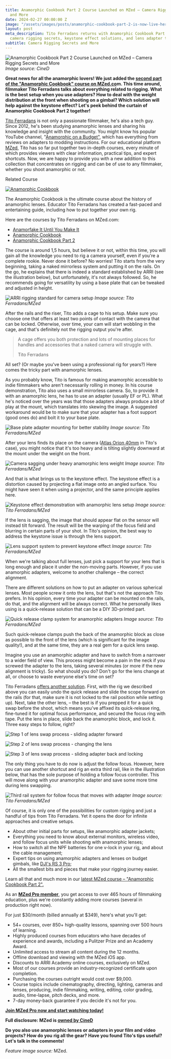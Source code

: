 ```yaml
---
title: Anamorphic Cookbook Part 2 Course Launched on MZed – Camera Rigging Secrets
  and More
date: 2024-02-27 00:00:00 Z
image: "/assets/images/posts/anamorphic-cookbook-part-2-is-now-live-hero.jpg"
layout: post
meta_description: Tito Ferradans returns with Anamorphic Cookbook Part 2, covering
  camera rigging secrets, keystone effect solutions, and lens adapter techniques.
subtitle: Camera Rigging Secrets and More
---
```


![Anamorphic Cookbook Part 2 Course Launched on MZed – Camera Rigging Secrets and More](/assets/images/posts/anamorphic-cookbook-part-2-is-now-live-hero.jpg)
*Image source: CineD*

**Great news for all the anamorphic lovers! We just added the [second part of the "Anamorphic Cookbook" course on MZed.co](https://www.mzed.com/courses/anamorphic-cookbook-part-2?tap_a=17272-420962&tap_s=4447088-6dd239)m. This time around, filmmaker Tito Ferradans talks about everything related to rigging. What is the best setup when you use adapters? How to deal with the weight distribution at the front when shooting on a gimbal? Which solution will help against the keystone effect? Let's peek behind the curtain of Anamorphic Cookbook Part 2 together!**

[Tito Ferradans](http://www.tferradans.com/) is not only a passionate filmmaker, he's also a tech guy. Since 2012, he's been studying anamorphic lenses and sharing his knowledge and insight with the community. You might know his popular YouTube channel, "[Anamorphic on a Budget"](https://www.youtube.com/anamorphiconabudget), which has everything from reviews on adapters to modding instructions. For our educational platform [MZed](https://www.mzed.com/?tap_a=17272-420962&tap_s=4447088-6dd239), Tito has so far put together two in-depth courses, every minute of which provides viewers with clear information, practical tips, and expert shortcuts. Now, we are happy to provide you with a new addition to this collection that concentrates on rigging and can be of use to any filmmaker, whether you shoot anamorphic or not.

Related Course

[![Anamorphic Cookbook](https://www.cined.com/content/uploads/2023/06/9cfb11997aed0020924952fb8998434c-1.jpg)](https://www.mzed.com/courses/anamorphic-cookbook?tap_a=17272-420962&tap_s=3897887-d89a01)

The Anamorphic Cookbook is the ultimate course about the history of anamorphic lenses. Educator Tito Ferradans has created a fast-paced and entertaining guide, including how to put together your own rig.

Here are the courses by Tito Ferradans on MZed.com:

-   [Anamorfake It Until You Make It](https://www.mzed.com/courses/anamorfake-it-until-you-make-it?tap_a=17272-420962&tap_s=4447088-6dd239)
-   [Anamorphic Cookbook](https://www.mzed.com/courses/anamorphic-cookbook?tap_a=17272-420962&tap_s=4447088-6dd239)
-   [Anamorphic Cookbook Part 2](https://www.mzed.com/courses/anamorphic-cookbook-part-2?tap_a=17272-420962&tap_s=4447088-6dd239)

The course is around 1,5 hours, but believe it or not, within this time, you will gain all the knowledge you need to rig a camera yourself, even if you're a complete rookie. Never done it before? No worries! Tito starts from the very beginning, taking a naked mirrorless system and putting it on the rails. On the go, he explains that there is indeed a standard established by ARRI (see the illustration below), but unfortunately, it's not always followed. So, he recommends going for versatility by using a base plate that can be tweaked and adjusted in height.

![ARRI rigging standard for camera setup](/assets/images/posts/anamorphic-cookbook-part-2-arri-standard.jpg)
*Image source: Tito Ferradans/MZed*

After the rails and the riser, Tito adds a cage to his setup. Make sure you choose one that offers at least two points of contact with the camera that can be locked. Otherwise, over time, your cam will start wobbling in the cage, and that's definitely not the rigging output you're after.

> A cage offers you both protection and lots of mounting places for handles and accessories that a naked camera will struggle with.
> 
> Tito Ferradans

All set? (Or maybe you've been using a professional rig for years?) Here comes the tricky part with anamorphic lenses.

As you probably know, Tito is famous for making anamorphic accessible to indie filmmakers who aren't necessarily rolling in money. In his course demonstration, Tito also uses a small mirrorless camera. So, to provide it with an anamorphic lens, he has to use an adapter (usually EF or PL). What he's noticed over the years was that those adapters always produce a bit of play at the mount, which translates into skewing the image. A suggested workaround would be to make sure that your adapter has a foot support (good ones do) and bolt it to your base plate.

![Base plate adapter mounting for better stability](/assets/images/posts/anamorphic-cookbook-part-2-base-plate-adapter.jpg)
*Image source: Tito Ferradans/MZed*

After your lens finds its place on the camera ([Atlas Orion 40mm](https://www.bhphotovideo.com/c/product/1741083-REG/atlas_lens_co_orio_0040_300s_orion_40mm_anamorphic_prime.html/BI/7953/KBID/8488/SID/mascha) in Tito's case), you might notice that it's too heavy and is tilting slightly downward at the mount under the weight on the front.

![Camera sagging under heavy anamorphic lens weight](/assets/images/posts/anamorphic-cookbook-part-2-camera-sagging.jpg)
*Image source: Tito Ferradans/MZed*

And that is what brings us to the keystone effect. The keystone effect is a distortion caused by projecting a flat image onto an angled surface. You might have seen it when using a projector, and the same principle applies here.

![Keystone effect demonstration with anamorphic lens setup](/assets/images/posts/anamorphic-cookbook-part-2-keystone-effect.jpg)
*Image source: Tito Ferradans/MZed*

If the lens is sagging, the image that should appear flat on the sensor will instead tilt forward. The result will be the warping of the focus field and blurring in certain parts of your shot. In Tito's opinion, the best way to address the keystone issue is through the lens support.  

![Lens support system to prevent keystone effect](/assets/images/posts/anamorphic-cookbook-part-2-lens-support.jpg)
*Image source: Tito Ferradans/MZed*

When we're talking about full lenses, just pick a support for your lens that is long enough and place it under the non-moving parts. However, if you use anamorphic adapters, welcome to another challenge – the correct alignment.

There are different solutions on how to put an adapter on various spherical lenses. Most people screw it onto the lens, but that's not the approach Tito prefers. In his opinion, every time your adapter can be mounted on the rails, do that, and the alignment will be always correct. What he personally likes using is a quick-release solution that can be a DIY 3D-printed part.

![Quick release clamp system for anamorphic adapters](/assets/images/posts/anamorphic-cookbook-part-2-quick-release.jpg)
*Image source: Tito Ferradans/MZed*

Such quick-release clamps push the back of the anamorphic block as close as possible to the front of the lens (which is significant for the image quality!), and at the same time, they are a real gem for a quick lens swap.

Imagine you use an anamorphic adapter and have to switch from a narrower to a wider field of view. This process might become a pain in the neck if you screwed the adapter to the lens, taking several minutes (or more if the new alignment is tricky). So what should you do? Don't go for the lens change at all, or choose to waste everyone else's time on set?

Tito Ferradans [offers another solution](https://www.mzed.com/courses/anamorphic-cookbook-part-2?tap_a=17272-420962&tap_s=4447088-6dd239). First, with the rig we described above you can easily undo the quick release and slide the scope forward on the rails (for that, make sure it is not locked to the rail position while setting up). Next, take the other lens, – the best is if you prepped it for a quick swap before the shoot, which means you've affixed its quick-release ring, fine-tuned it for optimal focus performance, and secured the focus ring with tape. Put the lens in place, slide back the anamorphic block, and lock it. Three easy steps to follow, right?

![Step 1 of lens swap process - sliding adapter forward](/assets/images/posts/anamorphic-cookbook-part-2-lens-swap-1.jpg)

![Step 2 of lens swap process - changing the lens](/assets/images/posts/anamorphic-cookbook-part-2-lens-swap-2.jpg)

![Step 3 of lens swap process - sliding adapter back and locking](/assets/images/posts/anamorphic-cookbook-part-2-lens-swap-3.jpg)

The only thing you have to do now is adjust the follow focus. However, here you can use another shortcut and rig an extra third rail, like in the illustration below, that has the sole purpose of holding a follow focus controller. This will move along with your anamorphic adapter and save some more time during lens swapping.

![Third rail system for follow focus that moves with adapter](/assets/images/posts/anamorphic-cookbook-part-2-third-rail.jpg)
*Image source: Tito Ferradans/MZed*

Of course, it is only one of the possibilities for custom rigging and just a handful of tips from Tito Ferradans. Yet it opens the door for infinite approaches and creative setups.

-   About other initial parts for setups, like anamorphic adapter jackets;
-   Everything you need to know about external monitors, wireless video, and follow focus units while shooting with anamorphic lenses;
-   How to switch all the NPF batteries for one v-lock in your rig, and about the cable management;
-   Expert tips on using anamorphic adapters and lenses on budget gimbals, like [DJI's RS 3 Pro](https://www.bhphotovideo.com/c/product/1706757-REG/dji_cp_rn_00000218_01_rs3_pro_gimbal_stabilizer.html/BI/7953/KBID/8488/SID/mascha);
-   All the smallest bits and pieces that make your rigging journey easier.

Learn all that and much more in our [latest MZed course – "Anamorphic Cookbook Part 2".](https://www.mzed.com/courses/anamorphic-cookbook-part-2?tap_a=17272-420962&tap_s=4447088-6dd239)

As an **[MZed Pro member](https://www.mzed.com/?tap_a=17272-420962&tap_s=4447088-6dd239)**, you get access to over 465 hours of filmmaking education, plus we're constantly adding more courses (several in production right now).

For just $30/month (billed annually at $349), here's what you'll get:

-   54+ courses, over 850+ high-quality lessons, spanning over 500 hours of learning.
-   Highly produced courses from educators who have decades of experience and awards, including a Pulitzer Prize and an Academy Award.
-   Unlimited access to stream all content during the 12 months.
-   Offline download and viewing with the MZed iOS app.
-   Discounts to ARRI Academy online courses, exclusively on MZed.
-   Most of our courses provide an industry-recognized certificate upon completion.
-   Purchasing the courses outright would cost over $9,000.
-   Course topics include cinematography, directing, lighting, cameras and lenses, producing, indie filmmaking, writing, editing, color grading, audio, time-lapse, pitch decks, and more.
-   7-day money-back guarantee if you decide it's not for you.

**[Join MZed Pro now and start watching today!](https://www.mzed.com/?tap_a=17272-420962&tap_s=4447088-6dd239)**

**Full disclosure: MZed is [owned by CineD](https://www.cined.com/cined-acquires-mzed/)**

**Do you also use anamorphic lenses or adapters in your film and video projects? How do you** **rig all the gear?** **Have you found Tito's tips useful?** **Let's talk in the comments!**

_Feature image source:_ MZed.